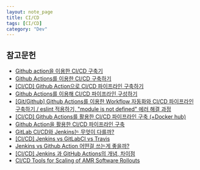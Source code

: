 ```yaml
---
layout: note_page
title: CI/CD
tags: [CI/CD]
category: "Dev"
---
```


## 참고문헌

- [Github action을 이용한 CI/CD 구축기](https://medium.com/@jjj3055/github-action%EC%9D%84-%EC%9D%B4%EC%9A%A9%ED%95%9C-ci-cd-%EA%B5%AC%EC%B6%95%EA%B8%B0-f0aa9c1a9c52)
- [Github Actions를 이용한 CI/CD 구축하기](https://ji5485.github.io/post/2021-06-06/build-ci-cd-pipeline-using-github-actions/)
- [[CI/CD] Github Action으로 CI/CD 파이프라인 구축하기](https://velog.io/@hanif/CICD-Github-Action%EC%9C%BC%EB%A1%9C-%ED%8C%8C%EC%9D%B4%ED%94%84%EB%9D%BC%EC%9D%B8-%EA%B5%AC%EC%B6%95%ED%95%98%EA%B8%B0)
- [Github Actions를 이용해 CI/CD 파이프라인 구성하기](https://hwasurr.com/git-github/github-actions/)
- [[Git/Github] Github Actions를 이용한 Workflow 자동화와 CI/CD 파이프라인 구축하기 / eslint 적용하기, "module is not defined" 에러 해결 과정](https://dream-and-develop.tistory.com/223)
- [[CI/CD] Github Actions를 활용한 CI/CD 파이프라인 구축 (+Docker hub)](https://chb2005.tistory.com/191)
- [Github Action을 활용한 CI/CD 파이프라인 구축](https://umanking.github.io/2023/03/06/github-action-starter/)
- [GitLab CI/CD와 Jenkins는 무엇이 다를까?](https://insight.infograb.net/blog/2023/08/10/gitlab-jenkins-comparision/)
- [[CI/CD] Jenkins vs GitLabCI vs Travis](https://owin2828.github.io/devlog/2020/01/09/cicd-1.html)
- [Jenkins vs Github Action 어떤걸 쓰는게 좋을까?](https://velog.io/@kimseungki94/Jenkins-vs-Github-Action-%EC%96%B4%EB%96%A4%EA%B1%B8-%EC%93%B0%EB%8A%94%EA%B2%8C-%EC%A2%8B%EC%9D%84%EA%B9%8C)
- [[CI/CD] Jenkins 과 GitHub Actions의 개념, 차이점](https://nanbuja.com/entry/CICD-Jenkins-%EA%B3%BC-GitHub-Action%EC%9D%98-%EA%B0%9C%EB%85%90-%EC%B0%A8%EC%9D%B4%EC%A0%90)
- [CI/CD Tools for Scaling of AMR Software Rollouts](https://vimeo.com/902831725)
